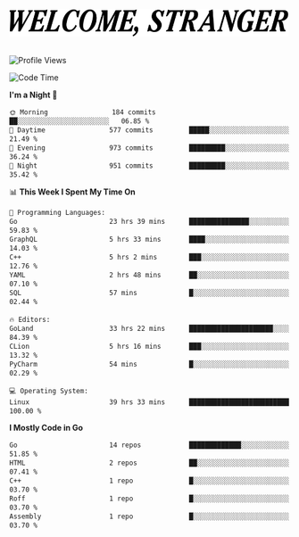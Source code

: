 <div>
  <picture>
    <source media="(prefers-color-scheme: dark)" srcset="./headers/welcome_white.png">
    <img alt="WELCOME, STRANGER" src="./headers/welcome.png" width="500">
  </picture>
</div>

<br>

![Profile Views](https://komarev.com/ghpvc/?username=darleet&color=blue)

<!--START_SECTION:waka-->
![Code Time](http://img.shields.io/badge/Code%20Time-303%20hrs-blue)

**I'm a Night 🦉** 

```text
🌞 Morning                184 commits         ██░░░░░░░░░░░░░░░░░░░░░░░   06.85 % 
🌆 Daytime                577 commits         █████░░░░░░░░░░░░░░░░░░░░   21.49 % 
🌃 Evening                973 commits         █████████░░░░░░░░░░░░░░░░   36.24 % 
🌙 Night                  951 commits         █████████░░░░░░░░░░░░░░░░   35.42 % 
```


📊 **This Week I Spent My Time On** 

```text
💬 Programming Languages: 
Go                       23 hrs 39 mins      ███████████████░░░░░░░░░░   59.83 % 
GraphQL                  5 hrs 33 mins       ████░░░░░░░░░░░░░░░░░░░░░   14.03 % 
C++                      5 hrs 2 mins        ███░░░░░░░░░░░░░░░░░░░░░░   12.76 % 
YAML                     2 hrs 48 mins       ██░░░░░░░░░░░░░░░░░░░░░░░   07.10 % 
SQL                      57 mins             █░░░░░░░░░░░░░░░░░░░░░░░░   02.44 % 

🔥 Editors: 
GoLand                   33 hrs 22 mins      █████████████████████░░░░   84.39 % 
CLion                    5 hrs 16 mins       ███░░░░░░░░░░░░░░░░░░░░░░   13.32 % 
PyCharm                  54 mins             █░░░░░░░░░░░░░░░░░░░░░░░░   02.29 % 

💻 Operating System: 
Linux                    39 hrs 33 mins      █████████████████████████   100.00 % 
```

**I Mostly Code in Go** 

```text
Go                       14 repos            █████████████░░░░░░░░░░░░   51.85 % 
HTML                     2 repos             ██░░░░░░░░░░░░░░░░░░░░░░░   07.41 % 
C++                      1 repo              █░░░░░░░░░░░░░░░░░░░░░░░░   03.70 % 
Roff                     1 repo              █░░░░░░░░░░░░░░░░░░░░░░░░   03.70 % 
Assembly                 1 repo              █░░░░░░░░░░░░░░░░░░░░░░░░   03.70 % 
```




<!--END_SECTION:waka-->
